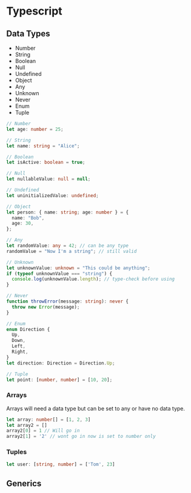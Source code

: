 # Typescript

## Data Types

- Number
- String
- Boolean
- Null
- Undefined
- Object
- Any
- Unknown
- Never
- Enum
- Tuple

```ts
// Number
let age: number = 25;

// String
let name: string = "Alice";

// Boolean
let isActive: boolean = true;

// Null
let nullableValue: null = null;

// Undefined
let uninitializedValue: undefined;

// Object
let person: { name: string; age: number } = {
  name: "Bob",
  age: 30,
};

// Any
let randomValue: any = 42; // can be any type
randomValue = "Now I'm a string"; // still valid

// Unknown
let unknownValue: unknown = "This could be anything";
if (typeof unknownValue === "string") {
  console.log(unknownValue.length); // type-check before using
}

// Never
function throwError(message: string): never {
  throw new Error(message);
}

// Enum
enum Direction {
  Up,
  Down,
  Left,
  Right,
}
let direction: Direction = Direction.Up;

// Tuple
let point: [number, number] = [10, 20];
```

### Arrays

Arrays will need a data type but can be set to any or have no data type.

```ts
let array: number[] = [1, 2, 3]
let array2 = []
array2[0] = 1 // Will go in
array2[1] = '2' // wont go in now is set to number only
```

### Tuples


```ts
let user: [string, number] = ['Tom', 23]
```



## Generics

